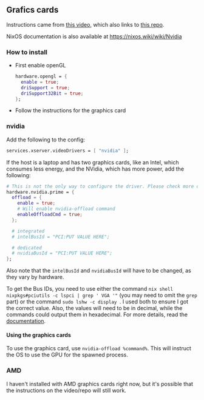 ## Grafics cards

Instructions came from [this video](https://www.youtube.com/watch?v=qlfm3MEbqYA), which also links to [this repo](https://github.com/vimjoyer/nixos-gaming-video).

NixOS documentation is also available at https://nixos.wiki/wiki/Nvidia

### How to install

- First enable openGL  
  ```nix
  hardware.opengl = {
    enable = true;
    driSupport = true;
    driSupport32Bit = true;
  };
  ```
- Follow the instructions for the graphics card

### nvidia

Add the following to the config:

```nix
services.xserver.videoDrivers = [ "nvidia" ];
```

If the host is a laptop and has two graphics cards, like an Intel, which consumes less energy, and the NVidia, which has more power, add the following:

```nix
# This is not the only way to configure the driver. Please check more options in nixos documentation
hardware.nvidia.prime = {
  offload = {
    enable = true;
    # Will enable nvidia-offload command
    enableOffloadCmd = true;
  };

  # integrated
  # intelBusId = "PCI:PUT VALUE HERE";

  # dedicated
  # nvidiaBusId = "PCI:PUT VALUE HERE";
};
```

Also note that the `intelBusId` and `nvidiaBusId` will have to be changed, as they vary by hardware.

To get the Bus IDs, you need to use either the command `nix shell nixpkgs#pciutils -c lspci | grep ' VGA '"` (you may need to omit the `grep` part) or the command `sudo lshw -c display `. I used both to ensure I got the correct value. Also, the values will need to be in decimal, while the commands could output them in hexadecimal. For more details, read the [documentation](https://nixos.wiki/wiki/Nvidia#Configuring_Optimus_PRIME:_Bus_ID_Values_.28Mandatory.29).

#### Using the graphics cards

To use the graphics card, use `nvidia-offload %command%`. This will instruct the OS to use the GPU for the spawned process.

### AMD

I haven't installed with AMD graphics cards right now, but it's possible that the instructions on the video/repo will still work.
